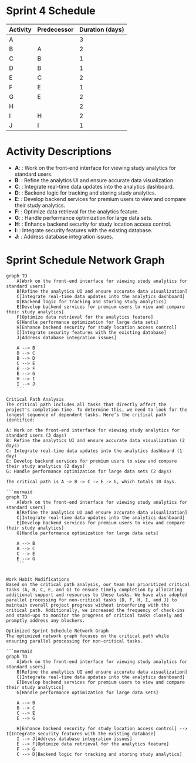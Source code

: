 # Sprint 4 Schedule

| Activity | Predecessor | Duration (days) |
|----------|-------------|-----------------|
| A        |             | 3               |
| B        | A           | 2               |
| C        | B           | 1               |
| D        | B           | 1               |
| E        | C           | 2               |
| F        | E           | 1               |
| G        | E           | 2               |
| H        |             | 2               |
| I        | H           | 2               |
| J        | I           | 1               |

# Activity Descriptions

- **A**: <KAN-37>: Work on the front-end interface for viewing study analytics for standard users.
- **B**: <KAN-37-1>: Refine the analytics UI and ensure accurate data visualization.
- **C**: <KAN-37-2>: Integrate real-time data updates into the analytics dashboard.
- **D**: <KAN-37-3>: Backend logic for tracking and storing study analytics.
- **E**: <KAN-38>: Develop backend services for premium users to view and compare their study analytics.
- **F**: <KAN-38-1>: Optimize data retrieval for the analytics feature.
- **G**: <KAN-38-2>: Handle performance optimization for large data sets.
- **H**: <KAN-28>: Enhance backend security for study location access control.
- **I**: <KAN-28-1>: Integrate security features with the existing database.
- **J**: <KAN-28-2>: Address database integration issues.

# Sprint Schedule Network Graph

```mermaid
graph TD
    A[Work on the front-end interface for viewing study analytics for standard users]
    B[Refine the analytics UI and ensure accurate data visualization]
    C[Integrate real-time data updates into the analytics dashboard]
    D[Backend logic for tracking and storing study analytics]
    E[Develop backend services for premium users to view and compare their study analytics]
    F[Optimize data retrieval for the analytics feature]
    G[Handle performance optimization for large data sets]
    H[Enhance backend security for study location access control]
    I[Integrate security features with the existing database]
    J[Address database integration issues]

    A --> B
    B --> C
    B --> D
    C --> E
    E --> F
    E --> G
    H --> I
    I --> J
    ``` 

Critical Path Analysis
The critical path includes all tasks that directly affect the project's completion time. To determine this, we need to look for the longest sequence of dependent tasks. Here’s the critical path identified:

A: Work on the front-end interface for viewing study analytics for standard users (3 days)
B: Refine the analytics UI and ensure accurate data visualization (2 days)
C: Integrate real-time data updates into the analytics dashboard (1 day)
E: Develop backend services for premium users to view and compare their study analytics (2 days)
G: Handle performance optimization for large data sets (2 days)

The critical path is A -> B -> C -> E -> G, which totals 10 days.

```mermaid 
graph TD
    A[Work on the front-end interface for viewing study analytics for standard users]
    B[Refine the analytics UI and ensure accurate data visualization]
    C[Integrate real-time data updates into the analytics dashboard]
    E[Develop backend services for premium users to view and compare their study analytics]
    G[Handle performance optimization for large data sets]

    A --> B
    B --> C
    C --> E
    E --> G
    ```


Work Habit Modifications
Based on the critical path analysis, our team has prioritized critical tasks (A, B, C, E, and G) to ensure timely completion by allocating additional support and resources to these tasks. We have also adopted parallel processing for non-critical tasks (D, F, H, I, and J) to maintain overall project progress without interfering with the critical path. Additionally, we increased the frequency of check-ins and stand-ups to monitor the progress of critical tasks closely and promptly address any blockers.

Optimized Sprint Schedule Network Graph
The optimized network graph focuses on the critical path while ensuring parallel processing for non-critical tasks.

```mermaid
graph TD
    A[Work on the front-end interface for viewing study analytics for standard users]
    B[Refine the analytics UI and ensure accurate data visualization]
    C[Integrate real-time data updates into the analytics dashboard]
    E[Develop backend services for premium users to view and compare their study analytics]
    G[Handle performance optimization for large data sets]

    A --> B
    B --> C
    C --> E
    E --> G
    
    H[Enhance backend security for study location access control] --> I[Integrate security features with the existing database]
    I --> J[Address database integration issues]
    E --> F[Optimize data retrieval for the analytics feature]
    F --> G
    C --> D[Backend logic for tracking and storing study analytics]
```



